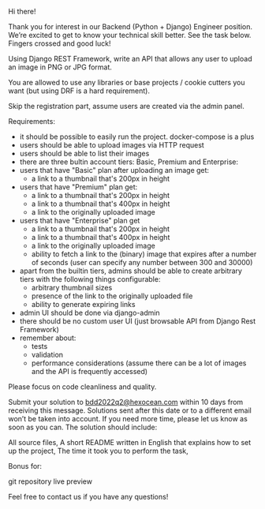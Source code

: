 Hi there! 

Thank you for interest in our Backend (Python + Django) Engineer position. We’re excited to get to know your technical skill better. See the task below. Fingers crossed and good luck!


Using Django REST Framework, write an API that allows any user to upload an image in PNG or JPG format.

You are allowed to use any libraries or base projects / cookie cutters you want (but using DRF is a hard requirement).

Skip the registration part, assume users are created via the admin panel.

Requirements:

* it should be possible to easily run the project. docker-compose is a plus
* users should be able to upload images via HTTP request
* users should be able to list their images
* there are three bultin account tiers: Basic, Premium and Enterprise:
* users that have "Basic" plan after uploading an image get: 
    * a link to a thumbnail that's 200px in height
* users that have "Premium" plan get:
    * a link to a thumbnail that's 200px in height
    * a link to a thumbnail that's 400px in height
    * a link to the originally uploaded image
* users that have "Enterprise" plan get
    * a link to a thumbnail that's 200px in height
    * a link to a thumbnail that's 400px in height
    * a link to the originally uploaded image
    * ability to fetch a link to the (binary) image that expires after a number of seconds (user can specify any number between 300 and 30000)
* apart from the builtin tiers, admins should be able to create arbitrary tiers with the following things configurable:
    * arbitrary thumbnail sizes
    * presence of the link to the originally uploaded file
    * ability to generate expiring links
* admin UI should be done via django-admin
* there should be no custom user UI (just browsable API from Django Rest Framework)
* remember about:
    * tests
    * validation
    * performance considerations (assume there can be a lot of images and the API is frequently accessed)


Please focus on code cleanliness and quality.

Submit your solution to bdd2022q2@hexocean.com within 10 days from receiving this message. Solutions sent after this date or to a different email won’t be taken into account. If you need more time, please let us know as soon as you can. The solution should include:

All source files,
A short README written in English that explains how to set up the project,
The time it took you to perform the task,

Bonus for:

git repository
live preview

Feel free to contact us if you have any questions!
